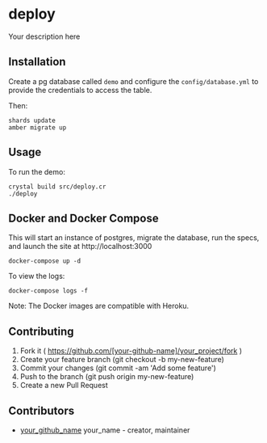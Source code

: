 # deploy

Your description here

## Installation

Create a pg database called `demo` and configure the `config/database.yml`
to provide the credentials to access the table.

Then:
```
shards update
amber migrate up
```

## Usage

To run the demo:
```
crystal build src/deploy.cr
./deploy
```

## Docker and Docker Compose

This will start an instance of postgres, migrate the database, run the specs,
and launch the site at http://localhost:3000
```
docker-compose up -d
```

To view the logs:
```
docker-compose logs -f
```

Note: The Docker images are compatible with Heroku.  

## Contributing

1. Fork it ( https://github.com/[your-github-name]/your_project/fork )
2. Create your feature branch (git checkout -b my-new-feature)
3. Commit your changes (git commit -am 'Add some feature')
4. Push to the branch (git push origin my-new-feature)
5. Create a new Pull Request

## Contributors

- [your_github_name](https://github.com/your_github_name) your_name - creator, maintainer

